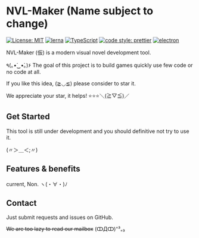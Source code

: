 # NVL-Maker (Name subject to change)

[![License: MIT](https://img.shields.io/badge/License-MIT-yellow.svg)](https://opensource.org/licenses/MIT)
[![lerna](https://img.shields.io/badge/maintained%20with-lerna-cc00ff.svg)](https://lerna.js.org/)
[![TypeScript](https://img.shields.io/badge/%3C%2F%3E-TypeScript-%230074c1.svg)](https://www.typescriptlang.org/)
[![code style: prettier](https://img.shields.io/badge/code_style-prettier-f8bc45.svg)](https://github.com/prettier/prettier)
[![electron](https://img.shields.io/badge/dist-electron-9ce5f4.svg)](https://www.electronjs.org/)

NVL-Maker (仮) is a modern visual novel development tool.

٩(｡•́‿•̀｡)۶ The goal of this project is to build games quickly use few code or no code at all.

If you like this idea, (≧◡≦) please consider to star it.

We appreciate your star, it helps! ⭐⭐⭐＼(≧▽≦)／

## Get Started

This tool is still under development and you should definitive not try to use it.

(〃＞＿＜;〃)

## Features & benefits

current, Non. ヽ(・∀・)ﾉ

## Contact

Just submit requests and issues on GitHub.

~~We are too lazy to read our mailbox~~ (ↀДↀ)⁼³₌₃
